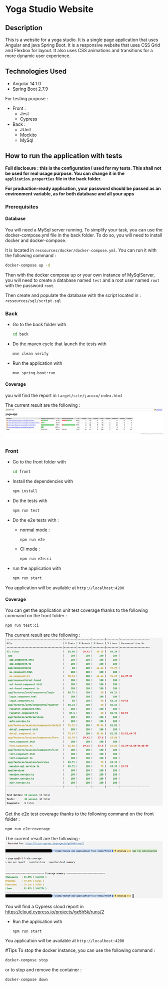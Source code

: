 # Yoga Studio Website

## Description

This is a website for a yoga studio. It is a single page application that uses Angular and java Spring Boot. It is a responsive website that uses CSS Grid and Flexbox for layout. It also uses CSS animations and transitions for a more dynamic user experience.

## Technologies Used

* Angular 14.1.0
* Spring Boot 2.7.9

For testing purpose :
  * Front :
    * Jest
    * Cypress
  * Back :
    * JUnit
    * Mockito
    * MySql

## How to run the application with tests

**Full disclosure : this is the configuration I used for my tests. This shall not be used for real usage purpose.
You can change it in the `application.properties` file in the back folder.**

**For production-ready application, your password should be passed as an environment variable, as for both database and all your apps**

### Prerequisites
#### Database
You will need a MySql server running. To simplify your task, you can use the docker-compose.yml file in the back folder. To do so, you will need to install docker and docker-compose.

It is located in `ressources/docker/docker-compose.yml`. You can run it with the following command :

```bash
docker-compose up -d
```
Then with the docker compose up or your own instance of MySqlServer,
you will need to create a database named `test` and a root user named `root` with the password `root`.

Then create and populate the database with the script located in : `ressources/sql/script.sql`

### Back
* Go to the back folder with 
    ```bash
    cd back
    ```
* Do the maven cycle that launch the tests with 
    ```bash
    mvn clean verify
  ```
* Run the application with 
    ```bash
    mvn spring-boot:run
  ```
  
#### Coverage
you will find the report in `target/site/jacoco/index.html`

The current result are the following :
![Coverage](doc/coverage/UnitTestBack.png)

### Front

* Go to the front folder with 
    ```bash
    cd front
    ```
* Install the dependencies with 
    ```bash
    npm install
  ```
  
* Do the tests with 
    ```bash
    npm run test
  ```
  
* Do the e2e tests with :
  * normal mode : 
      ```bash
      npm run e2e
    ```
  * CI mode : 
      ```bash
      npm run e2e:ci
      ```
  
  
* run the application with 
    ```bash
    npm run start
  ```
  
You application will be available at `http://localhost:4200`

#### Coverage

You can get the application unit test coverage thanks to the following command on the front folder :

```bash
npm run test:ci
```

The current result are the following :
![Unit Coverage](doc/coverage/UnitTestFront.png)

Get the e2e test coverage thanks to the following command on the front folder :

```bash
npm run e2e:coverage
```

The current result are the following :
![E2E Coverage](doc/coverage/e2e.png)

You will find a Cypress cloud report in https://cloud.cypress.io/projects/gx5h5k/runs/2


* Run the application with 
    ```bash
    npm run start
  ```
  
You application will be available at `http://localhost:4200`

#Tips
To stop the docker instance, you can use the following command :

```bash
docker-compose stop
```

or to stop and remove the container :

```bash
docker-compose down
```

